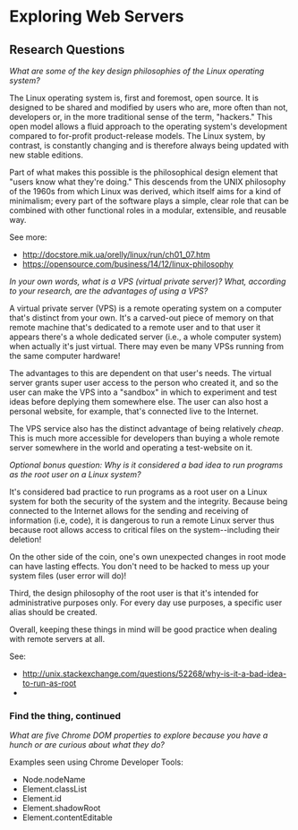 <!---Omar Malik--->
<!---DBC, Phase 0, 9.1--->

# Exploring Web Servers

## Research Questions

*What are some of the key design philosophies of the Linux operating system?*

The Linux operating system is, first and foremost, open source. It is designed to be shared and modified by users who are, more often than not, developers or, in the more traditional sense of the term, "hackers." This open model allows a fluid approach to the operating system's development compared to for-profit product-release models. The Linux system, by contrast, is constantly changing and is therefore always being updated with new stable editions.

Part of what makes this possible is the philosophical design element that "users know what they're doing." This descends from the UNIX philosophy of the 1960s from which Linux was derived, which itself aims for a kind of minimalism; every part of the software plays a simple, clear role that can be combined with other functional roles in a modular, extensible, and reusable way.

See more:
* http://docstore.mik.ua/orelly/linux/run/ch01_07.htm
* https://opensource.com/business/14/12/linux-philosophy

*In your own words, what is a VPS (virtual private server)? What, according to your research, are the advantages of using a VPS?*

A virtual private server (VPS) is a remote operating system on a computer that's distinct from your own. It's a carved-out piece of memory on that remote machine that's dedicated to a remote user and to that user it appears there's a whole dedicated server (i.e., a whole computer system) when actually it's just virtual. There may even be many VPSs running from the same computer hardware!

The advantages to this are dependent on that user's needs. The virtual server grants super user access to the person who created it, and so the user can make the VPS into a "sandbox" in which to experiment and test ideas before deplying them somewhere else. The user can also host a personal website, for example, that's connected live to the Internet.

The VPS service also has the distinct advantage of being relatively *cheap*. This is much more accessible for developers than buying a whole remote server somewhere in the world and operating a test-website on it.

*Optional bonus question: Why is it considered a bad idea to run programs as the root user on a Linux system?*

It's considered bad practice to run programs as a root user on a Linux system for both the security of the system and the integrity. Because being connected to the Internet allows for the sending and receiving of information (i.e, code), it is dangerous to run a remote Linux server thus because root allows access to critical files on the system--including their deletion!

On the other side of the coin, one's own unexpected changes in root mode can have lasting effects. You don't need to be hacked to mess up your system files (user error will do)!

Third, the design philosophy of the root user is that it's intended for administrative purposes only. For every day use purposes, a specific user alias should be created.

Overall, keeping these things in mind will be good practice when dealing with remote servers at all.

See:

* http://unix.stackexchange.com/questions/52268/why-is-it-a-bad-idea-to-run-as-root
*

### Find the thing, continued

*What are five Chrome DOM properties to explore because you have a hunch or are curious about what they do?*

Examples seen using Chrome Developer Tools:

* Node.nodeName
* Element.classList
* Element.id
* Element.shadowRoot
* Element.contentEditable
